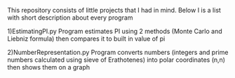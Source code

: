 This repository consists of little projects that I had in mind. Below I is a list with short description about every program

1)EstimatingPI.py
Program estimates PI using 2 methods (Monte Carlo and Liebniz formula) then compares it to built in value of pi

2)NumberRepresentation.py
Program converts numbers (integers and prime numbers calculated using sieve of Erathotenes) into polar coordinates (n,n) then shows them on a graph
